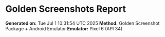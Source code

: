 # Golden Screenshots Report

**Generated on:** Tue Jul  1 10:31:54 UTC 2025
**Method:** Golden Screenshot Package + Android Emulator
**Emulator:** Pixel 6 (API 34)

